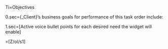 Ti=Objectives

0.sec={_Client}’s business goals for performance of this task order include:

1.sec=[Active voice bullet points for each desired need the widget will enable]

=[Z/ol/s1]
